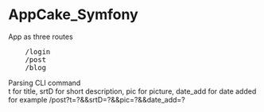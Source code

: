 # AppCake_Symfony

App as three routes <br>
<pre>
    /login
    /post
    /blog
</pre>

Parsing CLI command <br> 
 t for title, srtD for short description, pic for picture, date_add for date added<br>
for example /post?t=?&&srtD=?&&pic=?&&date_add=?
